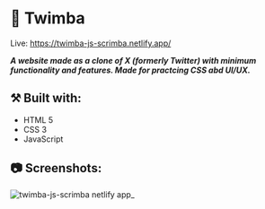 # 🐤 Twimba

Live: https://twimba-js-scrimba.netlify.app/

***A website made as a clone of X (formerly Twitter) with minimum functionality and features. Made for practcing CSS abd UI/UX.***

## ⚒️ Built with:
- HTML 5
- CSS 3
- JavaScript

## 📷 Screenshots:

![twimba-js-scrimba netlify app_](https://github.com/user-attachments/assets/4c5e4d25-ebc2-4ea6-b971-ba24330c0064)

